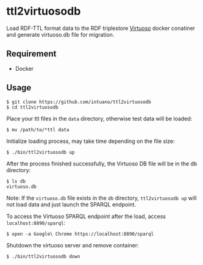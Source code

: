 # ttl2virtuosodb

Load RDF-TTL format data to the RDF triplestore [Virtuoso]() docker conatiner and generate virtuoso.db file for migration.

## Requirement

- Docker

## Usage

```
$ git clone https://github.com/intuano/ttl2virtuosodb
$ cd ttl2virtuosodb
```

Place your ttl files in the `data` directory, otherwise test data will be loaded:

```
$ mv /path/to/*ttl data
```

Initialize loading process, may take time depending on the file size:

```
$ ./bin/ttl2virtuosodb up
```

After the process finished successfully, the Virtuoso DB file will be in the db directory:

```
$ ls db
virtuoso.db
```

Note: If the `virtuoso.db` file exists in the `db` directory, `ttl2virtuosodb up` will not load data and just launch the SPARQL endpoint.

To access the Virtuoso SPARQL endpoint after the load, access `localhost:8890/sparql`:

```
$ open -a Google\ Chrome https://localhost:8890/sparql
```

Shutdown the virtuoso server and remove container:

```
$ ./bin/ttl2virtuosodb down
```

